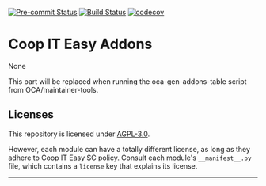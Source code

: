 
<!-- /!\ Non OCA Context : Set here the badge of your runbot / runboat instance. -->
[![Pre-commit Status](https://github.com/coopiteasy/addons/actions/workflows/pre-commit.yml/badge.svg?branch=16.0)](https://github.com/coopiteasy/addons/actions/workflows/pre-commit.yml?query=branch%3A16.0)
[![Build Status](https://github.com/coopiteasy/addons/actions/workflows/test.yml/badge.svg?branch=16.0)](https://github.com/coopiteasy/addons/actions/workflows/test.yml?query=branch%3A16.0)
[![codecov](https://codecov.io/gh/coopiteasy/addons/branch/16.0/graph/badge.svg)](https://codecov.io/gh/coopiteasy/addons)
<!-- /!\ Non OCA Context : Set here the badge of your translation instance. -->

<!-- /!\ do not modify above this line -->

# Coop IT Easy Addons

None

<!-- /!\ do not modify below this line -->

<!-- prettier-ignore-start -->

[//]: # (addons)

This part will be replaced when running the oca-gen-addons-table script from OCA/maintainer-tools.

[//]: # (end addons)

<!-- prettier-ignore-end -->

## Licenses

This repository is licensed under [AGPL-3.0](LICENSE).

However, each module can have a totally different license, as long as they adhere to Coop IT Easy SC
policy. Consult each module's `__manifest__.py` file, which contains a `license` key
that explains its license.

----
<!-- /!\ Non OCA Context : Set here the full description of your organization. -->
